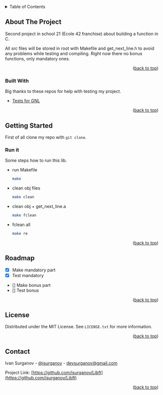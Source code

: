 <div id="top"></div>

<!-- TABLE OF CONTENTS -->
<details>
  <summary>Table of Contents</summary>
  <ol>
    <li>
      <a href="#about-the-project">About The Project</a>
      <ul>
        <li><a href="#built-with">Built With</a></li>
      </ul>
    </li>
    <li>
      <a href="#getting-started">Getting Started</a>
    </li>
    <li><a href="#roadmap">Roadmap</a></li>
    <li><a href="#license">License</a></li>
    <li><a href="#contact">Contact</a></li>
  </ol>
</details>



<!-- ABOUT THE PROJECT -->
## About The Project

Second project in school 21 (Ecole 42 franchise) about building a function in C.

All src files will be stored in root with Makefile and get_next_line.h to avoid any problems while testing and compiling. Right now there no bonus functions, only mandatory ones.


<p align="right">(<a href="#top">back to top</a>)</p>



### Built With

Big thanks to these repos for help with testing my project.

* [Tests for GNL](https://github.com/Hellio404/Get_Next_Line_Tester)

<p align="right">(<a href="#top">back to top</a>)</p>



<!-- GETTING STARTED -->
## Getting Started

First of all clone my repo with ```git clone```.

### Run it

Some steps how to run this lib.
* run Makefile
  ```sh
  make 
  ```
* clean obj files
  ```sh
  make clean
  ```
* clean obj + get_next_line.a
  ```sh
  make fclean
  ```
* fclean all
  ```sh
  make re
  ```


<p align="right">(<a href="#top">back to top</a>)</p>


<!-- ROADMAP -->
## Roadmap

- [x] Make mandatory part
- [x] Test mandatory
- [] Make bonus part
- [] Test bonus

<p align="right">(<a href="#top">back to top</a>)</p>


<!-- LICENSE -->
## License

Distributed under the MIT License. See `LICENSE.txt` for more information.

<p align="right">(<a href="#top">back to top</a>)</p>



<!-- CONTACT -->
## Contact

Ivan Surganov - [@isurganov](https://www.linkedin.com/in/ivansurganov/) - devsurganov@gmail.com

Project Link: [https://github.com/isurganov/Libft](https://github.com/isurganov/Libft)

<p align="right">(<a href="#top">back to top</a>)</p>



